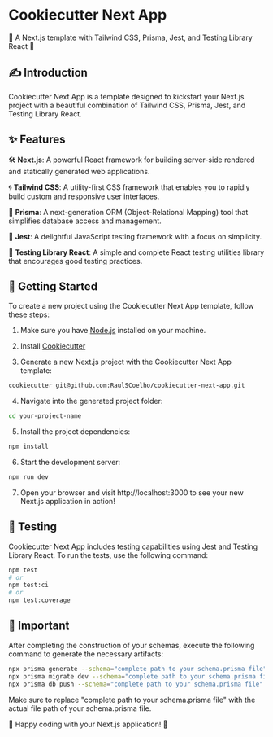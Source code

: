 # Cookiecutter Next App

🍪 A Next.js template with Tailwind CSS, Prisma, Jest, and Testing Library React 🎨

## ✍️ Introduction

Cookiecutter Next App is a template designed to kickstart your Next.js project with a beautiful combination of Tailwind CSS, Prisma, Jest, and Testing Library React.

## ✨ Features

🛠️ **Next.js**: A powerful React framework for building server-side rendered and statically generated web applications.

🌀 **Tailwind CSS**: A utility-first CSS framework that enables you to rapidly build custom and responsive user interfaces.

💎 **Prisma**: A next-generation ORM (Object-Relational Mapping) tool that simplifies database access and management.

🧪 **Jest**: A delightful JavaScript testing framework with a focus on simplicity.

🔬 **Testing Library React**: A simple and complete React testing utilities library that encourages good testing practices.

## 🚀 Getting Started

To create a new project using the Cookiecutter Next App template, follow these steps:

1. Make sure you have [Node.js](https://nodejs.org) installed on your machine.

2. Install [Cookiecutter](https://cookiecutter.readthedocs.io/)

3. Generate a new Next.js project with the Cookiecutter Next App template:
   
```bash
cookiecutter git@github.com:RaulSCoelho/cookiecutter-next-app.git
```

4. Navigate into the generated project folder:

```bash
cd your-project-name
```

5. Install the project dependencies:

```bash
npm install
```

6. Start the development server:

```bash
npm run dev
```

7. Open your browser and visit http://localhost:3000 to see your new Next.js application in action!

## 🧪 Testing
Cookiecutter Next App includes testing capabilities using Jest and Testing Library React. To run the tests, use the following command:

```bash
npm test
# or
npm test:ci
# or
npm test:coverage
```

## 🚧 Important

After completing the construction of your schemas, execute the following command to generate the necessary artifacts:

```bash
npx prisma generate --schema="complete path to your schema.prisma file"
npx prisma migrate dev --schema="complete path to your schema.prisma file" # if you are using PostgreSQL
npx prisma db push --schema="complete path to your schema.prisma file" # if you are using MongoDB
```

Make sure to replace "complete path to your schema.prisma file" with the actual file path of your schema.prisma file. 

🎉 Happy coding with your Next.js application! 🚀